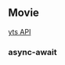 ## Movie

[yts API](https://yts.mx/api/v2/list_movies.json?minimum_rating=8.8&sort_by=year)

### async-await